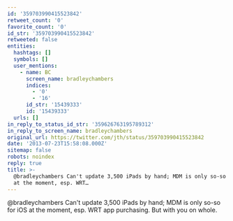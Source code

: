```yaml
---
id: '359703990415523842'
retweet_count: '0'
favorite_count: '0'
id_str: '359703990415523842'
retweeted: false
entities:
  hashtags: []
  symbols: []
  user_mentions:
    - name: BC
      screen_name: bradleychambers
      indices:
        - '0'
        - '16'
      id_str: '15439333'
      id: '15439333'
  urls: []
in_reply_to_status_id_str: '359626763195789312'
in_reply_to_screen_name: bradleychambers
original_url: https://twitter.com/jth/status/359703990415523842
date: '2013-07-23T15:58:08.000Z'
sitemap: false
robots: noindex
reply: true
title: >-
  @bradleychambers Can't update 3,500 iPads by hand; MDM is only so-so for iOS
  at the moment, esp. WRT…
---
```


@bradleychambers Can't update 3,500 iPads by hand; MDM is only so-so for iOS at the moment, esp. WRT app purchasing. But with you on whole.